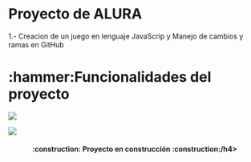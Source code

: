 <h1>Proyecto de ALURA</h1>

1.- Creacion de un juego en lenguaje JavaScrip y Manejo de cambios y ramas en GitHub
<h1>:hammer:Funcionalidades del proyecto</h1>
 <p align="left"><img src="https://img.shields.io/badge/STATUS-EN%20DESAROLLO-green"></p>
 <p align="left"><img src="https://img.shields.io/github/stars/camilafernanda?style=social)"></p>
 <h4 align="center">:construction: Proyecto en construcción :construction:/h4>
